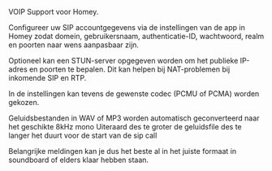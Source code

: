 VOIP Support voor Homey.

Configureer uw SIP accountgegevens via de instellingen van de app in Homey zodat domein, gebruikersnaam, authenticatie-ID, wachtwoord, realm en poorten naar wens aanpasbaar zijn.

Optioneel kan een STUN-server opgegeven worden om het publieke IP-adres en poorten te bepalen.
Dit kan helpen bij NAT-problemen bij inkomende SIP en RTP.

In de instellingen kan tevens de gewenste codec (PCMU of PCMA) worden gekozen.

Geluidsbestanden in WAV of MP3 worden automatisch geconverteerd naar het geschikte 8kHz mono
Uiteraard des te groter de geluidsfile des te langer het duurt voor de start van de sip call

Belangrijke meldingen kan je dus het beste al in het juiste formaat in soundboard of elders klaar hebben staan.
